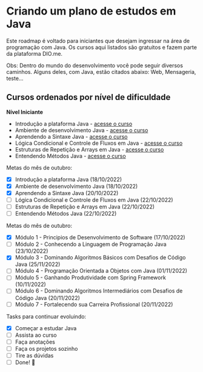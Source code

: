 
# Criando um plano de estudos em Java

Este roadmap é voltado para iniciantes que desejam ingressar na área de programação com Java. Os cursos aqui listados são gratuitos e fazem parte da plataforma DIO.me.

Obs: Dentro do mundo do desenvolvimento você pode seguir diversos caminhos. Alguns deles, com Java, estão citados abaixo: Web, Mensageria, teste...

## Cursos ordenados por nível de dificuldade

**Nível Iniciante**

- Introdução a plataforma Java - [acesse o curso](https://web.dio.me/course/introducao-ao-ecossistema-e-documentacao-java/learning/54e1ad91-8842-4065-bc89-37329f54f0cd)
- Ambiente de desenvolvimento Java - [acesse o curso](https://web.dio.me/course/configurando-ambiente-de-desenvolvimento-java-no-linux/learning/0668bbda-e32e-44bc-9100-d9dd781bdf8f)
- Aprendendo a Sintaxe Java - [acesse o curso](https://web.dio.me/course/aprendendo-a-sintaxe-java/learning/f7af647f-d6ef-4663-8a3c-1f63129ee55f?back=/track/potencia-tech-powered-ifood-java-beginners&tab=path&moduleId=undefined)
- Lógica Condicional e Controle de Fluxos em Java - [acesse o curso](https://web.dio.me/course/logica-condicional-e-controle-de-fluxos-em-java/learning/b5616a08-8f2f-4da0-bf9c-0fe384be2b42?back=/track/potencia-tech-powered-ifood-java-beginners&tab=path&moduleId=undefined)
- Estruturas de Repetição e Arrays em Java - [acesse o curso](https://web.dio.me/course/estruturas-de-repeticao-e-arrays-em-java/learning/febaaad5-ea57-4389-a960-2907fa40041c?back=/track/potencia-tech-powered-ifood-java-beginners&tab=undefined&moduleId=undefined)
- Entendendo Métodos Java - [acesse o curso](https://web.dio.me/course/entendendo-metodos-java/learning/1d32857c-8137-4b87-8a1c-474300f71648?back=/track/potencia-tech-powered-ifood-java-beginners&tab=undefined&moduleId=undefined)


Metas do mês de outubro: 
- [x] Introdução a plataforma Java (18/10/2022)
- [x] Ambiente de desenvolvimento Java (18/10/2022)
- [x] Aprendendo a Sintaxe Java  (20/10/2022)
- [ ] Lógica Condicional e Controle de Fluxos em Java  (22/10/2022)
- [ ] Estruturas de Repetição e Arrays em Java  (22/10/2022)
- [ ] Entendendo Métodos Java  (22/10/2022)

Metas do mês de outubro: 
- [x] Módulo 1 - Principios de Desenvolvimento de Software (17/10/2022)
- [ ] Módulo 2 - Conhecendo a Linguagem de Programação Java (23/10/2022)
- [x] Módulo 3 - Dominando Algoritmos Básicos com Desafios de Código Java (25/11/2022)
- [ ] Módulo 4 - Programação Orientada a Objetos com Java (01/11/2022)
- [ ] Módulo 5 - Ganhando Produtividade com Spring Framework  (10/11/2022)
- [ ] Módulo 6 - Dominando Algoritmos Intermediários com Desafios de Código Java (20/11/2022)
- [ ] Módulo 7 - Fortalecendo sua Carreira Profissional (20/11/2022)

Tasks para continuar evoluindo:

- [x] Começar a estudar Java
- [ ] Assista ao curso
- [ ] Faça anotações
- [ ] Faça os projetos sozinho
- [ ] Tire as dúvidas
- [ ] Done! 🎉
